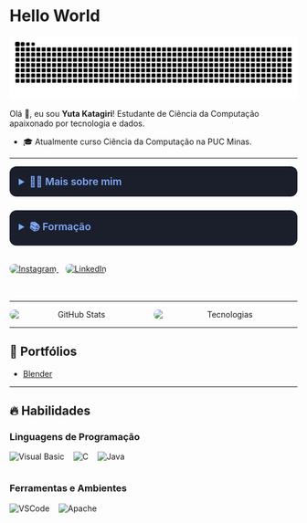 # Hello World

<div align="center">
  <img src="https://github.com/katagiyu/katagiyu/blob/output/github-contribution-grid-snake2.svg" alt="snake animation">
</div>

Olá 👋, eu sou **Yuta Katagiri**! Estudante de Ciência da Computação apaixonado por tecnologia e dados.

- 🎓 Atualmente curso Ciência da Computação na PUC Minas.

---

<!-- Bloco de detalhes sobre mim e formação -->
<div style="display: flex; gap: 24px; flex-wrap: wrap; margin-bottom: 32px;">

  <details style="flex: 1; min-width: 280px; border: none; border-radius: 12px; padding: 16px; background-color: #1a1f2b;">
    <summary style="font-weight: 600; cursor: pointer; font-size: 1.1rem; color: #82aaff;">👨‍💻 Mais sobre mim</summary>
    <ul style="margin-top: 12px; color: #c0caf5; line-height: 1.5;">
      <li>💬 Tenho 19 anos, moro no Brasil atualmente, porém nasci no Japão.</li>
      <li>⚡ Gosto de ler livros, mangás e quadrinhos, além de assistir filmes e jogar videogame!</li>
    </ul>
  </details>

  <details style="flex: 1; min-width: 280px; border: none; border-radius: 12px; padding: 16px; background-color: #1a1f2b;">
    <summary style="font-weight: 600; cursor: pointer; font-size: 1.1rem; color: #82aaff;">📚 Formação</summary>
    <ul style="margin-top: 12px; color: #c0caf5; line-height: 1.5;">
      <li>🎓 Cursando Ciência da Computação na PUC Minas</li>
      <li>📆 Início: 2024 — Término previsto: 2028</li>
    </ul>
  </details>

</div>

<!-- Redes Sociais -->
<p align="left" style="margin-bottom: 48px;">
  <a href="https://www.instagram.com/yuta_katagirii?igsh=ejg4bWczM2hlZDZu" target="_blank" rel="noopener noreferrer" style="margin-right: 12px;">
    <img src="https://img.shields.io/badge/Instagram-%23E4405F.svg?&style=for-the-badge&logo=instagram&logoColor=white" height="28" style="border-radius: 8px;" alt="Instagram" />
  </a>
  <a href="https://www.linkedin.com/in/yuta-katagiri-b2a2a52b0" target="_blank" rel="noopener noreferrer">
    <img src="https://img.shields.io/badge/LinkedIn-%230077B5.svg?&style=for-the-badge&logo=linkedin&logoColor=white" height="28" style="border-radius: 8px;" alt="LinkedIn" />
  </a>
</p>

---

<!-- Estatísticas -->
<div align="center" style="display: flex; justify-content: center; gap: 16px; flex-wrap: nowrap; max-width: 820px; margin: 0 auto;">
  <img 
    src="https://github-readme-stats.vercel.app/api?username=Katagiyu&show_icons=true&theme=tokyonight&include_all_commits=true&locale=pt-br" 
    alt="GitHub Stats"
    width="400" 
    style="border-radius: 12px;"
  />
  <img 
    src="https://github-readme-stats.vercel.app/api/top-langs/?username=Katagiyu&theme=tokyonight&layout=compact&custom_title=Tecnologias&langs_count=9" 
    alt="Tecnologias"
    width="428" 
    style="border-radius: 12px;"
  />
</div>



---

## 📁 Portfólios

- [Blender](https://github.com/Katagiyu/Blender)

---

## 🔥 Habilidades

### Linguagens de Programação
<div style="display: flex; gap: 16px; align-items: center; flex-wrap: wrap; margin-bottom: 24px;">
  <img alt="Visual Basic" title="Visual Basic" height="30" src="https://upload.wikimedia.org/wikipedia/commons/4/40/VB.NET_Logo.svg" />
  <img alt="C" title="C" height="30" src="https://cdn.jsdelivr.net/gh/devicons/devicon/icons/c/c-original.svg" />
  <img alt="Java" title="Java" height="30" src="https://cdn.jsdelivr.net/gh/devicons/devicon/icons/java/java-original.svg" />
</div>

### Ferramentas e Ambientes
<div style="display: flex; gap: 16px; align-items: center; flex-wrap: wrap;">
  <img alt="VSCode" title="VSCode" height="30" src="https://cdn.jsdelivr.net/gh/devicons/devicon/icons/vscode/vscode-original.svg" />
  <img alt="Apache" title="Apache" height="30" src="https://cdn.jsdelivr.net/gh/devicons/devicon/icons/apache/apache-original.svg" />
</div>
